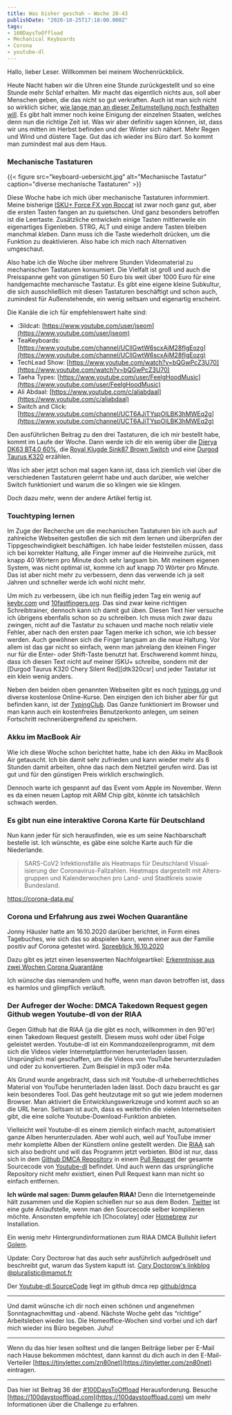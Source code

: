 ```yaml
---
title: Was bisher geschah – Woche 20-43
publishDate: "2020-10-25T17:18:00.000Z"
tags:
- 100DaysToOffload
- Mechanical Keyboards
- Corona
- youtube-dl
---
```


Hallo, lieber Leser. Willkommen bei meinem Wochenrückblick.

Heute Nacht haben wir die Uhren eine Stunde zurückgestellt und so eine Stunde mehr Schlaf erhalten. Mir macht das eigentlich nichts aus, soll aber Menschen geben, die das nicht so gut verkraften. Auch ist man sich nicht so wirklich sicher, [wie lange man an dieser Zeitumstellung noch festhalten will](https://www.tagesschau.de/inland/eu-zeitumstellung-111.html). Es gibt halt immer noch keine Einigung der einzelnen Staaten, welches denn nun die richtige Zeit ist. Was wir aber definitiv sagen können, ist, dass wir uns mitten im Herbst befinden und der Winter sich nähert. Mehr Regen und Wind und düstere Tage. Gut das ich wieder ins Büro darf. So kommt man zumindest mal aus dem Haus.

<!--more-->

### Mechanische Tastaturen

{{< figure src="keyboard-uebersicht.jpg" alt="Mechanische Tastatur" caption="diverse mechanische Tastaturen" >}}

Diese Woche habe ich mich über mechanische Tastaturen informmiert. Meine bisherige [ISKU+ Force FX von Roccat](https://www.amazon.de/Tastatur-Layout-drucksensitiver-Tastenzone-RGB-Tastenbeleuchtung/dp/B01MY497MY) ist zwar noch ganz gut, aber die ersten Tasten fangen an zu quietschen. Und ganz besonders betroffen ist die Leertaste. Zusätzliche entwickeln einige Tasten mittlerweile ein eigenartiges Eigenleben. STRG, ALT und einige andere Tasten bleiben manchmal *kleben*. Dann muss ich die Taste wiederholt drücken, um die Funktion zu deaktivieren. Also habe ich mich nach Alternativen umgeschaut.

Also habe ich die Woche über mehrere Stunden Videomaterial zu mechanischen Tastaturen konsumiert. Die Vielfalt ist groß und auch die Preisspanne geht von günstigen 50 Euro bis weit über 1000 Euro für eine handgemachte mechanische Tastatur. Es gibt eine eigene kleine Subkultur, die sich ausschließlich mit diesen Tastaturen beschäftigt und schon auch, zumindest für Außenstehende, ein wenig seltsam und eigenartig erscheint.

Die Kanäle die ich für empfehlenswert halte sind:

- :3ildcat: [https://www.youtube.com/user/jseom](https://www.youtube.com/user/jseom)
- TeaKeyboards: [https://www.youtube.com/channel/UCllGwtW6scxAjM28fIgEozg](https://www.youtube.com/channel/UCllGwtW6scxAjM28fIgEozg)
- TechLead Show: [https://www.youtube.com/watch?v=bQGwPcZ3U70](https://www.youtube.com/watch?v=bQGwPcZ3U70)
- Taeha Types: [https://www.youtube.com/user/FeelgHoodMusic](https://www.youtube.com/user/FeelgHoodMusic)
- Ali Abdaal: [https://www.youtube.com/c/aliabdaal](https://www.youtube.com/c/aliabdaal)
- Switch and Click: [https://www.youtube.com/channel/UCT6AJiTYspOILBK3hMWEq2g](https://www.youtube.com/channel/UCT6AJiTYspOILBK3hMWEq2g)

Den ausführlichen Beitrag zu den drei Tastaturen, die ich mir bestellt habe, kommt im Laufe der Woche. Dann werde ich dir ein wenig über die [Dierya DK63 BT4.0 60%](https://www.amazon.de/gp/product/B083Z6PXXS?psc=1), die [Royal Klugde Sink87 Brown Switch](https://www.amazon.de/gp/product/B07GSWT56W?psc=1) und eine [Durgod Taurus K320](https://www.amazon.de/gp/product/B088DYXFRL?psc=1) erzählen.

Was ich aber jetzt schon mal sagen kann ist, dass ich ziemlich viel über die verschiedenen Tastaturen gelernt habe und auch darüber, wie welcher Switch funktioniert und warum die so klingen wie sie klingen.

Doch dazu mehr, wenn der andere Artikel fertig ist.

### Touchtyping lernen

Im Zuge der Recherche um die mechanischen Tastaturen bin ich auch auf zahlreiche Webseiten gestoßen die sich mit dem lernen und überprüfen der Tippgeschwindigkeit beschäftigen. Ich habe leider feststellen müssen, dass ich bei korrekter Haltung, alle Finger immer auf die Heimreihe zurück, mit knapp 40 Wörtern pro Minute doch sehr langsam bin. Mit meinem eigenen System, was nicht optimal ist, komme ich auf knapp 70 Wörter pro Minute. Das ist aber nicht mehr zu verbessern, denn das verwende ich ja seit Jahren und schneller werde ich wohl nicht mehr.

Um mich zu verbessern, übe ich nun fleißig jeden Tag ein wenig auf [keybr.com](https://keybr.com) und [10fastfingers.org](https://10fastfingers.com/). Das sind zwar keine richtigen Schreibtrainer, dennoch kann ich damit gut üben. Diesen Text hier versuche ich übrigens ebenfalls schon so zu schreiben. Ich muss mich zwar dazu zwingen, nicht auf die Tastatur zu schauen und mache noch relativ viele Fehler, aber nach den ersten paar Tagen merke ich schon, wie ich besser werden. Auch gewöhnen sich die Finger langsam an die neue Haltung. Vor allem ist das gar nicht so einfach, wenn man jahrelang den kleinen Finger nur für die Enter- oder Shift-Taste benutzt hat. Erschwerend kommt hinzu, dass ich diesen Text nicht auf meiner ISKU+ schreibe, sondern mit der [Durgod Taurus K320 Chery Silent Red][dtk320csr] und jeder Tastatur ist ein klein wenig anders.

Neben den beiden oben genannten Webseiten gibt es noch [typings.gg](https://typings.gg/) und diverse kostenlose Online-Kurse. Den einzigen den ich bisher aber für gut befinden kann, ist der [TypingClub](https://www.typingclub.com/). Das Ganze funktioniert im Browser und man kann auch ein kostenfreies Benutzerkonto anlegen, um seinen Fortschritt rechnerübergreifend zu speichern.

### Akku im MacBook Air

Wie ich diese Woche schon berichtet hatte, habe ich den Akku im MacBook Air getauscht. Ich bin damit sehr zufrieden und kann wieder mehr als 6 Stunden damit arbeiten, ohne das nach dem Netzteil gerufen wird. Das ist gut und für den günstigen Preis wirklich erschwinglich.

Dennoch warte ich gespannt auf das Event vom Apple im November. Wenn es da einen neuen Laptop mit ARM Chip gibt, könnte ich tatsächlich schwach werden.

### Es gibt nun eine interaktive Corona Karte für Deutschland

Nun kann jeder für sich herausfinden, wie es um seine Nachbarschaft bestelle ist. Ich wünschte, es gäbe eine solche Karte auch für die Niederlande.

> SARS-CoV2 Infektions­fälle als Heatmaps für Deutschland Visu­al­isierung der Coronavirus-Fall­zahlen. Heatmaps dar­ge­stellt mit Alters­gruppen und Kalender­wochen pro Land- und Stadtkreis sowie Bundes­land.

<https://corona-data.eu/>

### Corona und Erfahrung aus zwei Wochen Quarantäne

Jonny Häusler hatte am 16.10.2020 darüber berichtet, in Form eines Tagebuches, wie sich das so abspielen kann, wenn einer aus der Familie positiv auf Corona getestet wird. [Spreeblick 16.10.2020](https://www.spreeblick.com/blog/2020/10/16/corona-in-the-house-quarantaene-mit-der-familie/)

Dazu gibt es jetzt einen lesenswerten Nachfolgeartikel: [Erkenntnisse aus zwei Wochen Corona Quarantäne](https://www.spreeblick.com/blog/2020/10/22/erkenntnisse-aus-zwei-wochen-corona-quarantaene-in-der-familie/)

Ich wünsche das niemandem und hoffe, wenn man davon betroffen ist, dass es harmlos und glimpflich verläuft.

### Der Aufreger der Woche: DMCA Takedown Request gegen Github wegen Youtube-dl von der RIAA

Gegen Github hat die RIAA (ja die gibt es noch, willkommen in den 90'er) einen Takedown Request gestellt. Diesem muss wohl oder übel Folge geleistet werden. Youtube-dl ist ein Kommandozeilenprogramm, mit dem sich die Videos vieler Internetplattformen herunterladen lassen. Ursprünglich mal geschaffen, um die Videos von YouTube herunterzuladen und oder zu konvertieren. Zum Beispiel in mp3 oder m4a.

Als Grund wurde angebracht, dass sich mit Youtube-dl urheberrechtliches Material von YouTube herunterladen laden lässt. Doch dazu braucht es gar kein besonderes Tool. Das geht heutzutage mit so gut wie jedem modernen Browser. Man aktiviert die Entwicklungswerkzeuge und kommt auch so an die URL heran. Seltsam ist auch, dass es weiterhin die vielen Internetseiten gibt, die eine solche Youtube-Download-Funktion anbieten.

Vielleicht weil Youtube-dl es einem ziemlich einfach macht, automatisiert ganze Alben herunterzuladen. Aber wohl auch, weil auf YouTube immer mehr komplette Alben der Künstlern online gestellt werden. Die [RIAA](https://github.com/github/dmca/blob/master/2020/10/2020-10-23-RIAA.md) sah sich also bedroht und will das Programm jetzt verbieten. Blöd ist nur, dass sich in dem [Github DMCA Repository](https://github.com/github/dmca/blob/master/2020/10/2020-10-23-RIAA.md) in einem [Pull Request](https://github.com/github/dmca/pull/8142) der gesamte Sourcecode von [Youtube-dl](https://youtube-dl.org/) befindet. Und auch wenn das ursprüngliche Repository nicht mehr existiert, einen Pull Request kann man nicht so einfach entfernen.

**Ich würde mal sagen: Dumm gelaufen RIAA!** Denn die Internetgemeinde hält zusammen und die Kopien schießen nur so aus dem Boden. [Twitter](https://twitter.com/search?q=youtube-dl) ist eine gute Anlaufstelle, wenn man den Sourcecode selber kompilieren möchte. Ansonsten empfehle ich [Chocolatey] oder [Homebrew](https://formulae.brew.sh/formula/youtube-dl#default) zur Installation.

Ein wenig mehr Hintergrundinformationen zum RIAA DMCA Bullshit liefert [Golem](https://www.golem.de/news/urheberrecht-code-von-youtube-dl-wegen-dmca-anfrage-offline-2010-151700.html).

Update: Cory Doctorow hat das auch sehr ausführlich aufgedröselt und beschreibt gut, warum das System kaputt ist. [Cory Doctorow's linkblog ](https://mamot.fr/@pluralistic/105090176790708909)[@pluralistic@mamot.fr](/@/pluralistic@mamot.fr)

Der [Youtube-dl SourceCode](https://github.com/github/dmca/tree/416da574ec0df3388f652e44f7fe71b1e3a4701f) liegt im github dmca rep [github/dmca](https://github.com/github/dmca/tree/416da574ec0df3388f652e44f7fe71b1e3a4701f)

---

Und damit wünsche ich dir noch einen schönen und angenehmen Sonntagnachmittag und -abend. Nächste Woche geht das “richtige” Arbeitsleben wieder los. Die Homeoffice-Wochen sind vorbei und ich darf mich wieder ins Büro begeben. Juhu!

---

Wenn du das hier lesen solltest und die langen Beiträge lieber per E-Mail nach Hause bekommen möchtest, dann kannst du dich auch in den E-Mail-Verteiler [https://tinyletter.com/zn80net](https://tinyletter.com/zn80net) eintragen.

---

Das hier ist Beitrag 36 der [#100DaysToOffload](/tag/100daystooffload) Herausforderung. Besuche [https://100daystooffload.com](https://100daystooffload.com) um mehr Informationen über die Challenge zu erfahren.